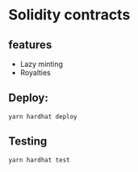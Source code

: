 # Solidity contracts
## features
- Lazy minting
- Royalties



## Deploy:

```
yarn hardhat deploy
```

## Testing

```
yarn hardhat test
```


